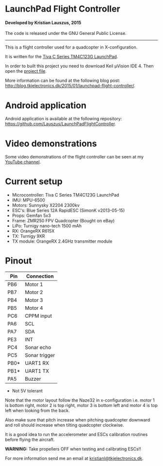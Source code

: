 # LaunchPad Flight Controller
#### Developed by Kristian Lauszus, 2015

The code is released under the GNU General Public License.
_________

This is a flight controller used for a quadcopter in X-configuration.

It is written for the [Tiva C Series TM4C123G LaunchPad](http://www.ti.com/tool/EK-TM4C123GXL).

In order to built this project you need to download Keil µVision IDE 4. Then open the [project file](LaunchPadFlightController.uvproj).

More information can be found at the following blog post: <http://blog.tkjelectronics.dk/2015/01/launchpad-flight-controller/>.

# Android application

Android application is available at the following repository: <https://github.com/Lauszus/LaunchPadFlightController>.

# Video demonstrations

Some video demonstrations of the flight controller can be seen at my [YouTube channel](https://www.youtube.com/user/kslauszus).

# Current setup

* Microcontroller: Tiva C Series TM4C123G LaunchPad
* IMU: MPU-6500
* Motors: Sunnysky X2204 2300kv
* ESC's: Blue Series 12A RapidESC (SimonK v2013-05-15)
* Props: Gemfan 5x3
* Frame: ZMR250 FPV Quadcopter (Bought on eBay)
* LiPo: Turnigy nano-tech 1500 mAh
* RX: OrangeRX R615X
* TX: Turnigy 9XR
* TX module: OrangeRX 2.4GHz transmitter module

# Pinout

| Pin  |   Connection  |
|------|---------------|
| PB6  |    Motor 1    |
| PB7  |    Motor 2    |
| PB4  |    Motor 3    |
| PB5  |    Motor 4    |
| PC6  |   CPPM input  |
| PA6  |     SCL       |
| PA7  |     SDA       |
| PE3  |     INT       |
| PC4  |  Sonar echo   |
| PC5  | Sonar trigger |
| PB0* |   UART1 RX    |
| PB1* |   UART1 TX    |
| PA5  |    Buzzer     |

* Not 5V tolerant

Note that the motor layout follow the Naze32 in x-configuration i.e. motor 1 is bottom right, motor 2 is top right, motor 3 is bottom left and motor 4 is top left when looking from the back.

Also make sure that pitch increase when pitching quadcopter downward and roll should increase when tilting quadcopter clockwise.

It is a good idea to run the accelerometer and ESCs calibration routines before flying the aircraft.

__WARNING:__ Take propellers OFF when testing and calibrating ESCs!!

For more information send me an email at <kristianl@tkjelectronics.dk>.
